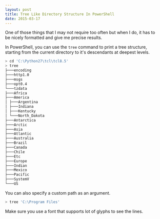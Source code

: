 ```yaml
---
layout: post
title: Tree Like Directory Structure In PowerShell
date: 2015-03-17
---
```


One of those things that I may not require too often but when I do, it has to be nicely formatted and give me precise results.

In PowerShell, you can use the `tree` command to print a tree structure, starting from the current directory to it's descendants at deepest levels.

```bash
> cd 'C:\Python27\tcl\tcl8.5'
> tree
├───encoding
├───http1.0
├───msgs
├───opt0.4
└───tzdata
├───Africa
├───America
│ ├───Argentina
│ ├───Indiana
│ ├───Kentucky
│ └───North_Dakota
├───Antarctica
├───Arctic
├───Asia
├───Atlantic
├───Australia
├───Brazil
├───Canada
├───Chile
├───Etc
├───Europe
├───Indian
├───Mexico
├───Pacific
├───SystemV
└───US
```

You can also specify a custom path as an argument.

```bash
> tree 'C:\Program Files'
```

Make sure you use a font that supports lot of glyphs to see the lines.
